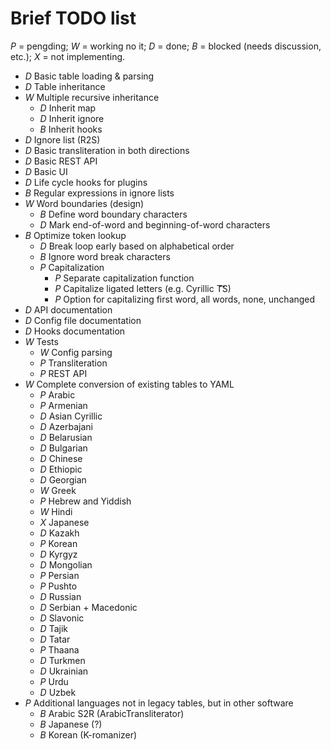 # Brief TODO list

*P* = pengding; *W* = working no it; *D* = done; *B* = blocked (needs
discussion, etc.); *X* = not implementing.

- *D* Basic table loading & parsing
- *D* Table inheritance
- *W* Multiple recursive inheritance
  - *D* Inherit map
  - *D* Inherit ignore
  - *B* Inherit hooks
- *D* Ignore list (R2S)
- *D* Basic transliteration in both directions
- *D* Basic REST API
- *D* Basic UI
- *D* Life cycle hooks for plugins
- *B* Regular expressions in ignore lists
- *W* Word boundaries (design)
  - *B* Define word boundary characters
  - *D* Mark end-of-word and beginning-of-word characters
- *B* Optimize token lookup
  - *D* Break loop early based on alphabetical order
  - *B* Ignore word break characters
  - *P* Capitalization
    - *P* Separate capitalization function
    - *P* Capitalize ligated letters (e.g. Cyrillic T͡͡S)
    - *P* Option for capitalizing first word, all words, none, unchanged
- *D* API documentation
- *D* Config file documentation
- *D* Hooks documentation
- *W* Tests
  - *W* Config parsing
  - *P* Transliteration
  - *P* REST API
- *W* Complete conversion of existing tables to YAML
  - *P* Arabic
  - *P* Armenian
  - *D* Asian Cyrillic
  - *D* Azerbajani
  - *D* Belarusian
  - *D* Bulgarian
  - *D* Chinese
  - *D* Ethiopic
  - *D* Georgian
  - *W* Greek
  - *P* Hebrew and Yiddish
  - *W* Hindi
  - *X* Japanese
  - *D* Kazakh
  - *P* Korean
  - *D* Kyrgyz
  - *D* Mongolian
  - *P* Persian
  - *P* Pushto
  - *D* Russian
  - *D* Serbian + Macedonic
  - *D* Slavonic
  - *D* Tajik
  - *D* Tatar
  - *P* Thaana
  - *D* Turkmen
  - *D* Ukrainian
  - *P* Urdu
  - *D* Uzbek
- *P* Additional languages not in legacy tables, but in other software
  - *B* Arabic S2R (ArabicTransliterator)
  - *B* Japanese (?)
  - *B* Korean (K-romanizer)
